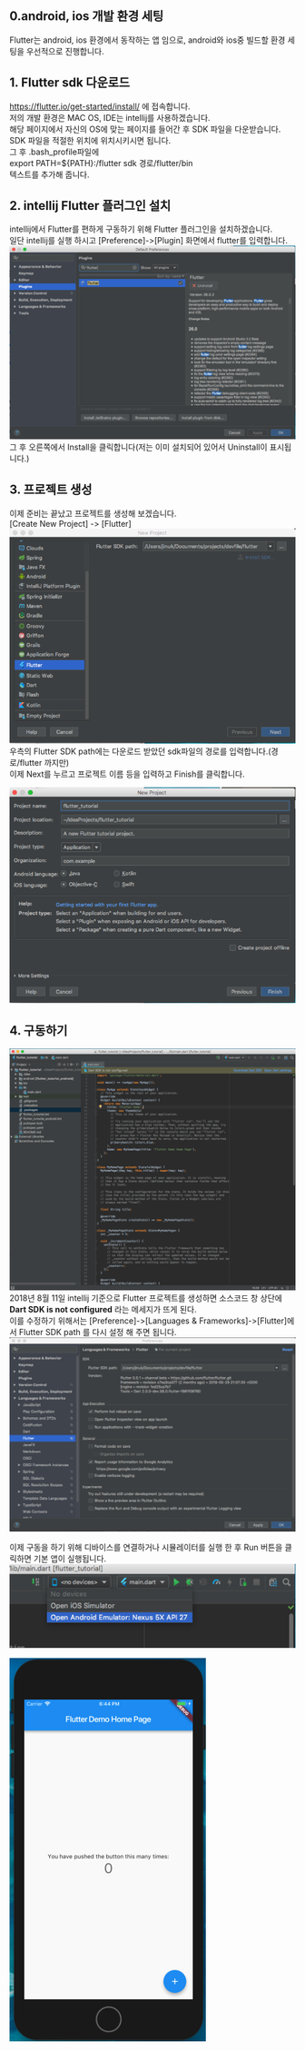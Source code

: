 ## 0.android, ios 개발 환경 세팅
Flutter는 android, ios 환경에서 동작하는 앱 임으로, android와 ios중 빌드할 환경 세팅을 우선적으로 진행합니다.  
  
## 1. Flutter sdk 다운로드
https://flutter.io/get-started/install/ 에 접속합니다.  
저의 개발 환경은 MAC OS, IDE는 intellij를 사용하겠습니다.  
해당 페이지에서 자신의 OS에 맞는 페이지를 들어간 후 SDK 파일을 다운받습니다.  
SDK 파일을 적절한 위치에 위치시키시면 됩니다.  
그 후 .bash_profile파일에  
export PATH=${PATH}:/flutter sdk 경로/flutter/bin  
텍스트를 추가해 줍니다.

## 2. intellij Flutter 플러그인 설치
intellij에서 Flutter를 편하게 구동하기 위해 Flutter 플러그인을 설치하겠습니다.  
일단 intellij를 실행 하시고 [Preference]->[Plugin] 화면에서 flutter를 입력합니다.  
![플러그인 검색 이미지](https://www.github.com/jinuk/jinuk.github.io/blob/master/_posts/post-images/1-1.png?raw=true "aa")
그 후 오른쪽에서 Install을 클릭합니다(저는 이미 설치되어 있어서 Uninstall이 표시됩니다.)  

## 3. 프로젝트 생성
이제 준비는 끝났고 프로젝트를 생성해 보겠습니다.  
[Create New Project] -> [Flutter]  
![프로젝트 생성](https://www.github.com/jinuk/jinuk.github.io/blob/master/_posts/post-images/1-2.png?raw=true "bb")  
우측의 Flutter SDK path에는 다운로드 받았던 sdk파일의 경로를 입력합니다.(경로/flutter 까지만)  
이제 Next를 누르고 프로젝트 이름 등을 입력하고 Finish를 클릭합니다.  
  
![프로젝트 생성2](https://www.github.com/jinuk/jinuk.github.io/blob/master/_posts/post-images/1-3.png?raw=true "cc")  
  
## 4. 구동하기
![프로젝트 첫화면](https://www.github.com/jinuk/jinuk.github.io/blob/master/_posts/post-images/1-4.png?raw=true "cc")  
2018년 8월 11일 intellij 기준으로 Flutter 프로젝트를 생성하면 소스코드 창 상단에  
**Dart SDK is not configured** 라는 메세지가 뜨게 된다.  
이를 수정하기 위해서는 [Preference]->[Languages & Frameworks]->[Flutter]에서 Flutter SDK path
를 다시 설정 해 주면 됩니다.  
![프로젝트 첫화면](https://www.github.com/jinuk/jinuk.github.io/blob/master/_posts/post-images/1-5.png?raw=true "cc")  
  
이제 구동을 하기 위해 디바이스를 연결하거나 시뮬레이터를 실행 한 후 Run 버튼을 클릭하면 기본 앱이 실행됩니다.  
![시뮬레이터](https://www.github.com/jinuk/jinuk.github.io/blob/master/_posts/post-images/1-6.png?raw=true "cc")  
  
![첫화면](https://www.github.com/jinuk/jinuk.github.io/blob/master/_posts/post-images/1-7.png?raw=true "cc")
